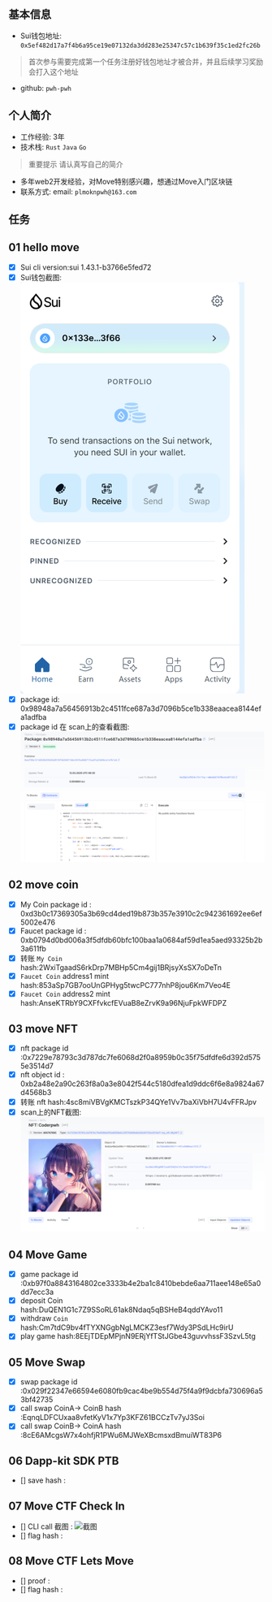 ## 基本信息
- Sui钱包地址: `0x5ef482d17a7f4b6a95ce19e07132da3dd283e25347c57c1b639f35c1ed2fc26b`
> 首次参与需要完成第一个任务注册好钱包地址才被合并，并且后续学习奖励会打入这个地址
- github: `pwh-pwh`

## 个人简介
- 工作经验: 3年
- 技术栈: `Rust` `Java` `Go`
> 重要提示 请认真写自己的简介
- 多年web2开发经验，对Move特别感兴趣，想通过Move入门区块链
- 联系方式: email: `plmoknpwh@163.com` 

## 任务

##   01 hello move  
- [x] Sui cli version:sui 1.43.1-b3766e5fed72
- [x] Sui钱包截图: ![Sui钱包截图](./images/钱包截图.png)
- [x] package id: 0x98948a7a56456913b2c4511fce687a3d7096b5ce1b338eaacea8144efa1adfba
- [x] package id 在 scan上的查看截图:![Scan截图](./images/scan.png)

##   02 move coin
- [x] My Coin package id : 0xd3b0c17369305a3b69cd4ded19b873b357e3910c2c942361692ee6ef5002e476
- [x] Faucet package id : 0xb0794d0bd006a3f5dfdb60bfc100baa1a0684af59d1ea5aed93325b2b3a611fb
- [x] 转账 `My Coin` hash:2WxiTgaadS6rkDrp7MBHp5Cm4gij1BRjsyXsSX7oDeTn
- [x] `Faucet Coin` address1 mint hash:853aSp7GB7ooUnGPHyg5twcPC777nhP8jou6Km7Veo4E
- [x] `Faucet Coin` address2 mint hash:AnseKTRbY9CXFfvkcfEVuaB8eZrvK9a96NjuFpkWFDPZ

##   03 move NFT
- [x] nft package id :0x7229e78793c3d787dc7fe6068d2f0a8959b0c35f75dfdfe6d392d5755e3514d7
- [x] nft object id : 0xb2a48e2a90c263f8a0a3e8042f544c5180dfea1d9ddc6f6e8a9824a67d4568b3
- [x] 转账 nft  hash:4sc8miVBVgKMCTszkP34QYe1Vv7baXiVbH7U4vFFRJpv
- [x] scan上的NFT截图:![Scan截图](./images/nft.png)

##   04 Move Game
- [x] game package id :0xb97f0a8843164802ce3333b4e2ba1c8410bebde6aa711aee148e65a0dd7ecc3a
- [x] deposit Coin hash:DuQEN1G1c7Z9SSoRL61ak8Ndaq5qBSHeB4qddYAvo11
- [x] withdraw `Coin` hash:Cm7tdC9bv4fTYXNGgbNgLMCKZ3esf7Wdy3PSdLHc9irU
- [x] play game hash:8EEjTDEpMPjnN9ERjYfTStJGbe43guvvhssF3SzvL5tg

##   05 Move Swap
- [x] swap package id :0x029f22347e66594e6080fb9cac4be9b554d75f4a9f9dcbfa730696a53bf42735
- [x] call swap CoinA-> CoinB  hash :EqnqLDFCUxaa8vfetKyV1x7Yp3KFZ61BCCzTv7yJ3Soi
- [x] call swap CoinB-> CoinA  hash :8cE6AMcgsW7x4ohfjR1PWu6MJWeXBcmsxdBmuiWT83P6

##   06 Dapp-kit SDK PTB
- [] save hash :

##   07 Move CTF Check In
- [] CLI call 截图 : ![截图](./images/你的图片地址)
- [] flag hash :

##   08 Move CTF Lets Move
- [] proof : 
- [] flag hash :

